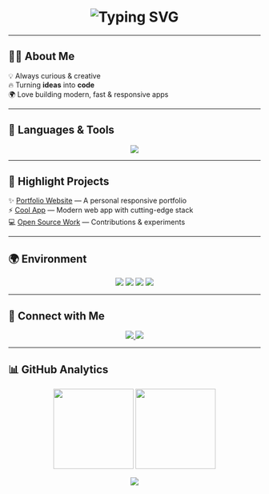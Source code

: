 <!-- Animated Header with Gradient + Typing -->
<h1 align="center">
  <img src="https://readme-typing-svg.demolab.com?font=Fira+Code&weight=600&size=32&pause=800&duration=3000&color=58A6FF&background=00000000&center=true&vCenter=true&multiline=true&width=600&height=80&lines=Hi+👋,+I'm+Mohammad+Hussaini;Creative+Web+Developer+🧑‍💻;Building+Modern,+Responsive+Websites" alt="Typing SVG" />
</h1>

---

## 🧑‍💻 About Me
💡 Always curious & creative  
🔥 Turning **ideas** into **code**  
🌍 Love building modern, fast & responsive apps  

---

## 🚀 Languages & Tools
<p align="center">
  <img src="https://skillicons.dev/icons?i=html,css,javascript,python,php,git,github,vscode,figma&theme=dark" />
</p>

---

## 🎨 Highlight Projects
✨ [Portfolio Website](#) — A personal responsive portfolio  
⚡ [Cool App](#) — Modern web app with cutting-edge stack  
💻 [Open Source Work](#) — Contributions & experiments  

---

## 🌍 Environment
<p align="center">
  <img src="https://img.shields.io/badge/Windows-0078D6?style=for-the-badge&logo=windows&logoColor=white" />
  <img src="https://img.shields.io/badge/Linux-FCC624?style=for-the-badge&logo=linux&logoColor=black" />
  <img src="https://img.shields.io/badge/VSCode-007ACC?style=for-the-badge&logo=visual-studio-code&logoColor=white" />
  <img src="https://img.shields.io/badge/Docker-2496ED?style=for-the-badge&logo=docker&logoColor=white" />
</p>

---

## 🔗 Connect with Me
<p align="center">
  <a href="https://www.linkedin.com/in/mohammadhu1" target="_blank">
    <img src="https://img.shields.io/badge/LinkedIn-0077B5?style=for-the-badge&logo=linkedin&logoColor=white" />
  </a>
  <a href="https://www.instagram.com/mohammadhu1" target="_blank">
    <img src="https://img.shields.io/badge/Instagram-E4405F?style=for-the-badge&logo=instagram&logoColor=white" />
  </a>
</p>

---

## 📊 GitHub Analytics
<p align="center">
  <img src="https://github-readme-streak-stats.herokuapp.com/?user=mohammadhu3&theme=tokyonight&hide_border=true" height="160" />
  <img src="https://github-readme-stats.vercel.app/api?username=mohammadhu3&show_icons=true&theme=tokyonight&hide_border=true" height="160" />
</p>

<p align="center">
  <img src="https://github-profile-summary-cards.vercel.app/api/cards/profile-details?username=mohammadhu3&theme=tokyonight" />
</p>
